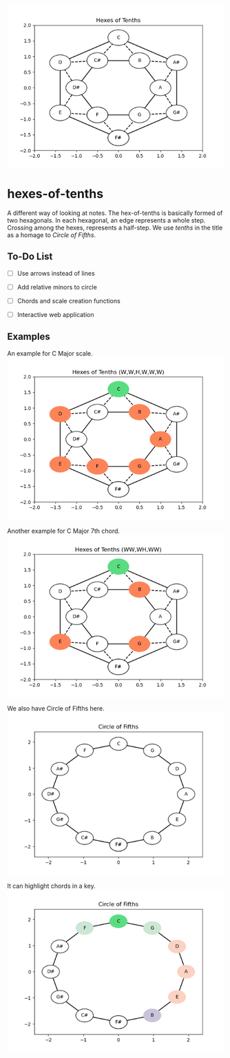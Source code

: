 <p align="center">
  <img src="/img/hex.png" width="540">
</p>

# hexes-of-tenths

A different way of looking at notes. The hex-of-tenths is basically formed of two hexagonals. In each hexagonal, an edge represents a whole step. Crossing among the hexes, represents a half-step. We use _tenths_ in the title as a homage to _Circle of Fifths_.

## To-Do List
- [ ] Use arrows instead of lines 
- [ ] Add relative minors to circle
- [ ] Chords and scale creation functions
- [ ] Interactive web application


## Examples
An example for C Major scale.
![CMajor](https://github.com/erhant/hexes-of-tenths/blob/main/img/CMajor.png?raw=true)

Another example for C Major 7th chord.
![CMaj7](https://github.com/erhant/hexes-of-tenths/blob/main/img/Cmaj7.png?raw=true)

We also have Circle of Fifths here.
![Circle](https://github.com/erhant/hexes-of-tenths/blob/main/img/circle.png?raw=true)

It can highlight chords in a key.
![CircleC](https://github.com/erhant/hexes-of-tenths/blob/main/img/circleC.png?raw=true)
